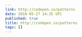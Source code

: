 ```yaml
---
link: http://codepen.io/patterns
date: 2018-05-27 14:35 UTC
published: true
title: http://codepen.io/patterns
tags: []
---
```



